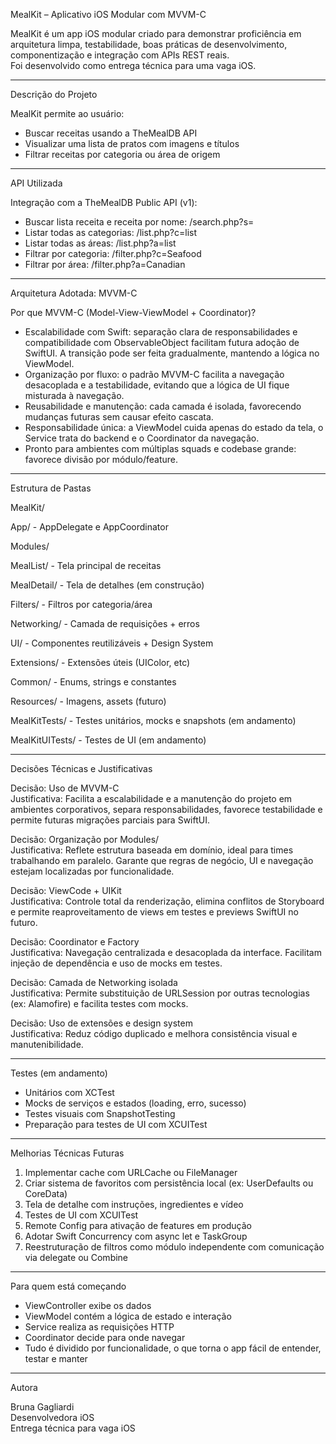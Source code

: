 MealKit – Aplicativo iOS Modular com MVVM-C

MealKit é um app iOS modular criado para demonstrar proficiência em arquitetura limpa, testabilidade, boas práticas de desenvolvimento, componentização e integração com APIs REST reais.  
Foi desenvolvido como entrega técnica para uma vaga iOS.

-------------------------------------------------------------------------------

Descrição do Projeto

MealKit permite ao usuário:
- Buscar receitas usando a TheMealDB API
- Visualizar uma lista de pratos com imagens e títulos
- Filtrar receitas por categoria ou área de origem

-------------------------------------------------------------------------------

API Utilizada

Integração com a TheMealDB Public API (v1):
- Buscar lista receita e receita por nome: /search.php?s=
- Listar todas as categorias: /list.php?c=list
- Listar todas as áreas: /list.php?a=list
- Filtrar por categoria: /filter.php?c=Seafood
- Filtrar por área: /filter.php?a=Canadian

-------------------------------------------------------------------------------

Arquitetura Adotada: MVVM-C

Por que MVVM-C (Model-View-ViewModel + Coordinator)?

- Escalabilidade com Swift: separação clara de responsabilidades e compatibilidade com ObservableObject facilitam futura adoção de SwiftUI. A transição pode ser feita gradualmente, mantendo a lógica no ViewModel.
- Organização por fluxo: o padrão MVVM-C facilita a navegação desacoplada e a testabilidade, evitando que a lógica de UI fique misturada à navegação.
- Reusabilidade e manutenção: cada camada é isolada, favorecendo mudanças futuras sem causar efeito cascata.
- Responsabilidade única: a ViewModel cuida apenas do estado da tela, o Service trata do backend e o Coordinator da navegação.
- Pronto para ambientes com múltiplas squads e codebase grande: favorece divisão por módulo/feature.

-------------------------------------------------------------------------------

Estrutura de Pastas

MealKit/

App/                     - AppDelegate e AppCoordinator

Modules/

MealList/                - Tela principal de receitas

MealDetail/              - Tela de detalhes (em construção)

Filters/                 - Filtros por categoria/área

Networking/              - Camada de requisições + erros

UI/                      - Componentes reutilizáveis + Design System

Extensions/              - Extensões úteis (UIColor, etc)

Common/                  - Enums, strings e constantes

Resources/               - Imagens, assets (futuro)

MealKitTests/            - Testes unitários, mocks e snapshots (em andamento)

MealKitUITests/          - Testes de UI (em andamento)

-------------------------------------------------------------------------------

Decisões Técnicas e Justificativas

Decisão: Uso de MVVM-C  
Justificativa: Facilita a escalabilidade e a manutenção do projeto em ambientes corporativos, separa responsabilidades, favorece testabilidade e permite futuras migrações parciais para SwiftUI.

Decisão: Organização por Modules/  
Justificativa: Reflete estrutura baseada em domínio, ideal para times trabalhando em paralelo. Garante que regras de negócio, UI e navegação estejam localizadas por funcionalidade.

Decisão: ViewCode + UIKit  
Justificativa: Controle total da renderização, elimina conflitos de Storyboard e permite reaproveitamento de views em testes e previews SwiftUI no futuro.

Decisão: Coordinator e Factory  
Justificativa: Navegação centralizada e desacoplada da interface. Facilitam injeção de dependência e uso de mocks em testes.

Decisão: Camada de Networking isolada  
Justificativa: Permite substituição de URLSession por outras tecnologias (ex: Alamofire) e facilita testes com mocks.

Decisão: Uso de extensões e design system  
Justificativa: Reduz código duplicado e melhora consistência visual e manutenibilidade.

-------------------------------------------------------------------------------

Testes (em andamento)

- Unitários com XCTest
- Mocks de serviços e estados (loading, erro, sucesso)
- Testes visuais com SnapshotTesting
- Preparação para testes de UI com XCUITest

-------------------------------------------------------------------------------

Melhorias Técnicas Futuras

1. Implementar cache com URLCache ou FileManager
2. Criar sistema de favoritos com persistência local (ex: UserDefaults ou CoreData)
3. Tela de detalhe com instruções, ingredientes e vídeo
4. Testes de UI com XCUITest
5. Remote Config para ativação de features em produção
6. Adotar Swift Concurrency com async let e TaskGroup
7. Reestruturação de filtros como módulo independente com comunicação via delegate ou Combine

-------------------------------------------------------------------------------

Para quem está começando

- ViewController exibe os dados
- ViewModel contém a lógica de estado e interação
- Service realiza as requisições HTTP
- Coordinator decide para onde navegar
- Tudo é dividido por funcionalidade, o que torna o app fácil de entender, testar e manter

-------------------------------------------------------------------------------

Autora

Bruna Gagliardi  
Desenvolvedora iOS    
Entrega técnica para vaga iOS
